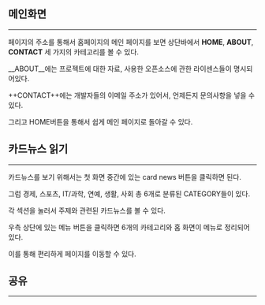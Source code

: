## 메인화면
----------------

페이지의 주소를 통해서 홈페이지의 메인 페이지를 보면
상단바에서 **HOME**, **ABOUT**, **CONTACT** 세 가지의 카테고리를 볼 수 있다.

__ABOUT__에는 프로젝트에 대한 자료, 사용한 오픈소스에 관한 라이센스들이 명시되어있다.

++CONTACT++에는 개발자들의 이메일 주소가 있어서, 언제든지 문의사항을 넣을 수 있다.

그리고 HOME버튼을 통해서 쉽게 메인 페이지로 돌아갈 수 있다.


## 카드뉴스 읽기
----------------

카드뉴스를 보기 위해서는 첫 화면 중간에 있는 card news 버튼을 클릭하면 된다.

그럼 경제, 스포츠, IT/과학, 연예, 생활, 사회 총 6개로 분류된 CATEGORY들이 있다.

각 섹션을 눌러서 주제와 관련된 카드뉴스를 볼 수 있다.

우측 상단에 있는 메뉴 버튼을 클릭하면 6개의 카테고리와 홈 화면이 메뉴로 정리되어 있다.

이를 통해 편리하게 페이지를 이동할 수 있다.


## 공유
-----------------




